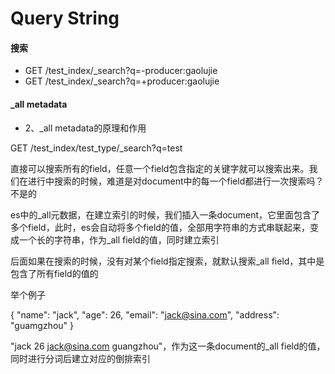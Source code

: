 # Query String

#### 搜索
* GET /test_index/_search?q=-producer:gaolujie
* GET /test_index/_search?q=+producer:gaolujie

#### _all metadata
* 2、_all metadata的原理和作用

GET /test_index/test_type/_search?q=test

直接可以搜索所有的field，任意一个field包含指定的关键字就可以搜索出来。我们在进行中搜索的时候，难道是对document中的每一个field都进行一次搜索吗？不是的

es中的_all元数据，在建立索引的时候，我们插入一条document，它里面包含了多个field，此时，es会自动将多个field的值，全部用字符串的方式串联起来，变成一个长的字符串，作为_all field的值，同时建立索引

后面如果在搜索的时候，没有对某个field指定搜索，就默认搜索_all field，其中是包含了所有field的值的

举个例子

{
  "name": "jack",
  "age": 26,
  "email": "jack@sina.com",
  "address": "guamgzhou"
}

"jack 26 jack@sina.com guangzhou"，作为这一条document的_all field的值，同时进行分词后建立对应的倒排索引